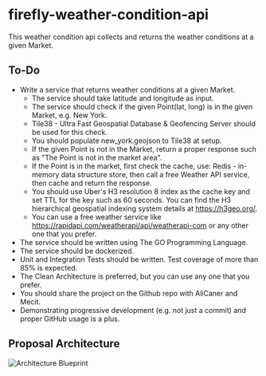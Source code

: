 # firefly-weather-condition-api

This weather condition api collects and returns the weather conditions at a given Market.

## To-Do

- Write a service that returns weather conditions at a given Market.
  - The service should take latitude and longitude as input.
  - The service should check if the given Point(lat, long) is in the given Market, e.g. New York.
  - Tile38 - Ultra Fast Geospatial Database & Geofencing Server should be used for this check.
  - You should populate new_york.geojson to Tile38 at setup.
  - If the given Point is not in the Market, return a proper response such as "The Point is not in the market area".
  - If the Point is in the market, first check the cache, use: Redis - in-memory data structure store, then call a free Weather API service, then cache and return the response.
  - You should use Uber's H3 resolution 8 index as the cache key and set TTL for the key such as 60 seconds. You can find the H3 hierarchical geospatial indexing system details at https://h3geo.org/.
  - You can use a free weather service like https://rapidapi.com/weatherapi/api/weatherapi-com or any other one that you prefer.
- The service should be written using The GO Programming Language.
- The service should be dockerized.
- Unit and Integration Tests should be written. Test coverage of more than 85% is expected.
- The Clean Architecture is preferred, but you can use any one that you prefer.
- You should share the project on the Github repo with AliCaner and Mecit.
- Demonstrating progressive development (e.g. not just a commit) and proper GitHub usage is a plus.

## Proposal Architecture

![Architecture Blueprint](images/Firefly.png)
